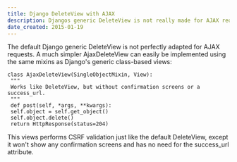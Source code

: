 ```yaml
---
title: Django DeleteView with AJAX
description: Djangos generic DeleteView is not really made for AJAX requests. A simple AjaxDeleteView can be implemented instead.
date_created: 2015-01-19
---
```


The default Django generic DeleteView is not perfectly adapted for AJAX requests. A much simpler AjaxDeleteView can easily be implemented using the same mixins as Django's generic class-based views:

```
class AjaxDeleteView(SingleObjectMixin, View):
 """
 Works like DeleteView, but without confirmation screens or a success_url.
 """
 def post(self, *args, **kwargs):
 self.object = self.get_object()
 self.object.delete()
 return HttpResponse(status=204)
```

This views performs CSRF validation just like the default DeleteView, except it won't show any confirmation screens and has no need for the success_url attribute.

